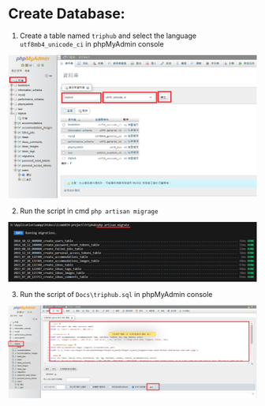 # Create Database:

 1. Create a table named `triphub` and select the language `utf8mb4_unicode_ci` in phpMyAdmin console
 
 ![](.\Docs\img\db1.png)

 2. Run the script in cmd `php artisan migrage`

 ![](.\Docs\img\db2.png)

 3. Run the script of `Docs\triphub.sql` in phpMyAdmin console

  ![](.\Docs\img\db3.png)
 